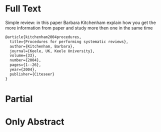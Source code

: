 

<h1>Full Text</h1>
Simple review: in this paper Barbara Kitchenham explain how you get the more information from paper and study more then one in the same time

```tex
@article{kitchenham2004procedures,
  title={Procedures for performing systematic reviews},
  author={Kitchenham, Barbara},
  journal={Keele, UK, Keele University},
  volume={33},
  number={2004},
  pages={1--26},
  year={2004},
  publisher={Citeseer}
}
```



<h1>Partial</h1>



<h1>Only Abstract</h1>
